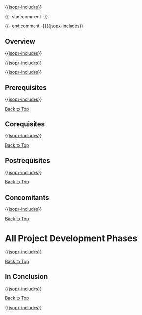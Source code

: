 ﻿{{[jsopx-includes](AllGlobal/Master/Includes/Content/Template/Phases/Header.md)}}

{{- start:comment -}}
<!-- START JSOPX NOVA DOCX HEADER
group: 'Phases'
isDraft: true
isProductionReady: true
toc: true
END JSOPX NOVA DOCX HEADER -->
{{- end:comment -}}{{[jsopx-includes](AllGlobal/Master/Includes/Content/Common/Draft-Notice.md)}}

## Overview

{{[jsopx-includes](AllGlobal/Master/Includes/Content/Template/Phases/Overview.md)}}


{{[jsopx-includes](AllGlobal/Master/Includes/Content/Common/Current-Phase.md)}}


{{[jsopx-includes](AllGlobal/Master/Includes/Content/Common/Alerts-Current.md)}}

## Prerequisites

{{[jsopx-includes](AllGlobal/Master/Includes/Content/Template/Phases/Prerequisites.md)}}

[Back to Top](#table-of-contents)

## Corequisites

{{[jsopx-includes](AllGlobal/Master/Includes/Content/Template/Phases/Corequisites.md)}}

[Back to Top](#table-of-contents)

## Postrequisites

{{[jsopx-includes](AllGlobal/Master/Includes/Content/Template/Phases/Postrequisites.md)}}

[Back to Top](#table-of-contents)

## Concomitants

{{[jsopx-includes](AllGlobal/Master/Includes/Content/Template/Phases/Concomitants.md)}}

[Back to Top](#table-of-contents)

# All Project Development Phases

{{[jsopx-includes](AllGlobal/Master/Includes/Content/Template/Phases/BodyContent.md)}}

[Back to Top](#table-of-contents)

## In Conclusion

{{[jsopx-includes](AllGlobal/Master/Includes/Content/Template/Phases/InConclusion.md)}}

[Back to Top](#table-of-contents)

{{[jsopx-includes](AllGlobal/Master/Includes/Content/Layout/Footer.md)}}